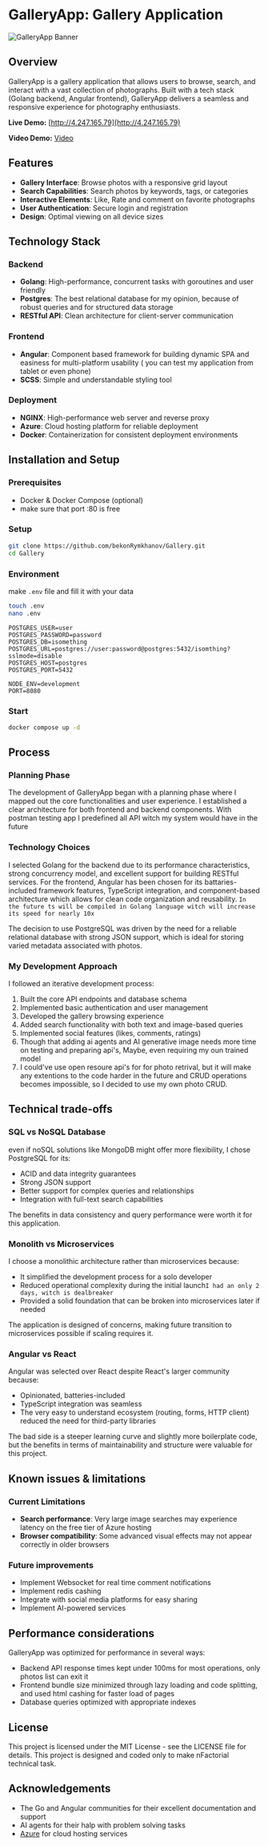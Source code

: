 # GalleryApp: Gallery Application

![GalleryApp Banner](/media/photo_2024-04-21_05-35-08.jpg)

## Overview

GalleryApp is a gallery application that allows users to browse, search, and interact with a vast collection of photographs. Built with a tech stack (Golang backend, Angular frontend), GalleryApp delivers a seamless and responsive experience for photography enthusiasts.

**Live Demo:** [http://4.247.165.79](http://4.247.165.79)

**Video Demo:** [Video](https://youtu.be/C4wKav5CzXY)

## Features

- **Gallery Interface**: Browse photos with a responsive grid layout
- **Search Capabilities**: Search photos by keywords, tags, or categories
- **Interactive Elements**: Like, Rate and comment on favorite photographs
- **User Authentication**: Secure login and registration
- **Design**: Optimal viewing on all device sizes

## Technology Stack

### Backend
- **Golang**: High-performance, concurrent tasks with goroutines and user friendly
- **Postgres**: The best relational database for my opinion, because of robust queries and for structured data storage
- **RESTful API**: Clean architecture for client-server communication

### Frontend
- **Angular**: Component based framework for building dynamic SPA and easiness for multi-platform usability ( you can test my application from tablet or even phone)
- **SCSS**: Simple and understandable styling tool

### Deployment
- **NGINX**: High-performance web server and reverse proxy
- **Azure**: Cloud hosting platform for reliable deployment
- **Docker**: Containerization for consistent deployment environments

## Installation and Setup

### Prerequisites
- Docker & Docker Compose (optional)
- make sure that port :80 is free

### Setup

```bash
git clone https://github.com/bekonRymkhanov/Gallery.git
cd Gallery
```
### Environment
 make ``.env`` file and fill it with your data
```bash
touch .env
nano .env
```
```env
POSTGRES_USER=user
POSTGRES_PASSWORD=password
POSTGRES_DB=isomething
POSTGRES_URL=postgres://user:password@postgres:5432/isomthing?sslmode=disable
POSTGRES_HOST=postgres
POSTGRES_PORT=5432

NODE_ENV=development
PORT=8080
```


### Start
```bash
docker compose up -d
```

## Process

### Planning Phase
The development of GalleryApp began with a planning phase where I mapped out the core functionalities and user experience. I established a clear architecture for both frontend and backend components. With postman testing app I predefined all API witch my system would have in the future

### Technology Choices
I selected Golang for the backend due to its performance characteristics, strong concurrency model, and excellent support for building RESTful services. For the frontend, Angular has been chosen for its battaries-included framework features, TypeScript integration, and component-based architecture which allows for clean code organization and reusability.
`In the future ts will be compiled in Golang language witch will increase its speed for nearly 10x`


The decision to use PostgreSQL was driven by the need for a reliable relational database with strong JSON support, which is ideal for storing varied metadata associated with photos.

### My Development Approach
I followed an iterative development process:
1. Built the core API endpoints and database schema
2. Implemented basic authentication and user management
3. Developed the gallery browsing experience
4. Added search functionality with both text and image-based queries
5. Implemented social features (likes, comments, ratings)
6. Though that adding ai agents and AI generative image needs more time on testing and preparing api's, Maybe, even requiring my oun trained model
7. I could've use open resoure api's for for photo retrival, but it will make any extentions to the code harder in the future and CRUD operations becomes impossible, so I decided to use my own photo CRUD.

## Technical trade-offs

### SQL vs NoSQL Database
even if noSQL solutions like MongoDB might offer more flexibility, I chose PostgreSQL for its:
- ACID and data integrity guarantees
- Strong JSON support
- Better support for complex queries and relationships
- Integration with full-text search capabilities

The benefits in data consistency and query performance were worth it for this application.

### Monolith vs Microservices
I choose a monolithic architecture rather than microservices because:
- It simplified the development process for a solo developer
- Reduced operational complexity during the initial launch`I had an only 2 days, witch is dealbreaker`
- Provided a solid foundation that can be broken into microservices later if needed

The application is designed of concerns, making future transition to microservices possible if scaling requires it.

### Angular vs React
Angular was selected over React despite React's larger community because:
- Opinionated, batteries-included
- TypeScript integration was seamless
- The very easy to understand ecosystem (routing, forms, HTTP client) reduced the need for third-party libraries

The bad side is a steeper learning curve and slightly more boilerplate code, but the benefits in terms of maintainability and structure were valuable for this project.

## Known issues & limitations

### Current Limitations
- **Search performance**: Very large image searches may experience latency on the free tier of Azure hosting
- **Browser compatibility**: Some advanced visual effects may not appear correctly in older browsers

### Future improvements
- Implement Websocket for real time comment notifications
- Implement redis cashing
- Integrate with social media platforms for easy sharing
- Implement AI-powered services

## Performance considerations

GalleryApp was optimized for performance in several ways:
- Backend API response times kept under 100ms for most operations, only photos list can exit it
- Frontend bundle size minimized through lazy loading and code splitting, and used html cashing for faster load of pages
- Database queries optimized with appropriate indexes


## License

This project is licensed under the MIT License - see the LICENSE file for details.
This project is designed and coded only to make nFactorial technical task.


## Acknowledgements

- The Go and Angular communities for their excellent documentation and support
- AI agents for their halp with problem solving tasks
- [Azure](https://azure.microsoft.com/) for cloud hosting services